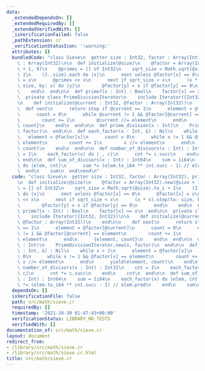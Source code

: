 ```yaml
---
data:
  _extendedDependsOn: []
  _extendedRequiredBy: []
  _extendedVerifiedWith: []
  _isVerificationFailed: false
  _pathExtension: cr
  _verificationStatusIcon: ':warning:'
  attributes: {}
  bundledCode: "class Sieve\n  getter size : Int32, factor : Array(Int32), primes\
    \ : Array(Int32)\n\n  def initialize(@size)\n    @factor = Array(Int32).new(@size\
    \ + 1, 0)\n    @primes = [] of Int32\n    sqrt_size = Math.sqrt(@size).to_i +\
    \ 1\n    (2..size).each do |x|\n      next unless @factor[x] == 0\n      @factor[x]\
    \ = x\n      @primes << x\n      next if sqrt_size < x\n      (x * x).step(to:\
    \ size, by: x) do |y|\n        @factor[y] = x if @factor[y] == 0\n      end\n\
    \    end\n  end\n\n  def prime?(x : Int) : Bool\n    factor[x] == x\n  end\n\n\
    \  private class PrimeDivisionIterator\n    include Iterator({Int32, Int32})\n\
    \n    def initialize(@current : Int32, @factor : Array(Int32))\n    end\n\n  \
    \  def next\n      return stop if @current == 1\n      element = @factor[@current]\n\
    \      count = 0\n      while @current != 1 && @factor[@current] == element\n\
    \        count += 1\n        @current //= element\n      end\n      {element,\
    \ count}\n    end\n  end\n\n  def prime_division(x : Int)\n    PrimeDivisionIterator.new(x,\
    \ factor)\n  end\n\n  def each_factor(x : Int, &) : Nil\n    while x > 1\n   \
    \   element = @factor[x]\n      count = 0\n      while x != 1 && @factor[x] ==\
    \ element\n        count += 1\n        x //= element\n      end\n      yield(element,\
    \ count)\n    end\n  end\n\n  def number_of_divisors(x : Int) : Int32\n    cnt\
    \ = 1\n    each_factor(x) do |_, c|\n      cnt *= c.succ\n    end\n    cnt\n \
    \ end\n\n  def sum_of_divisors(x : Int) : Int64\n    sum = 1i64\n    each_factor(x)\
    \ do |elem, cnt|\n      sum *= (elem.to_i64 ** cnt.succ - 1) // elem.pred\n  \
    \  end\n    sum\n  end\nend\n"
  code: "class Sieve\n  getter size : Int32, factor : Array(Int32), primes : Array(Int32)\n\
    \n  def initialize(@size)\n    @factor = Array(Int32).new(@size + 1, 0)\n    @primes\
    \ = [] of Int32\n    sqrt_size = Math.sqrt(@size).to_i + 1\n    (2..size).each\
    \ do |x|\n      next unless @factor[x] == 0\n      @factor[x] = x\n      @primes\
    \ << x\n      next if sqrt_size < x\n      (x * x).step(to: size, by: x) do |y|\n\
    \        @factor[y] = x if @factor[y] == 0\n      end\n    end\n  end\n\n  def\
    \ prime?(x : Int) : Bool\n    factor[x] == x\n  end\n\n  private class PrimeDivisionIterator\n\
    \    include Iterator({Int32, Int32})\n\n    def initialize(@current : Int32,\
    \ @factor : Array(Int32))\n    end\n\n    def next\n      return stop if @current\
    \ == 1\n      element = @factor[@current]\n      count = 0\n      while @current\
    \ != 1 && @factor[@current] == element\n        count += 1\n        @current //=\
    \ element\n      end\n      {element, count}\n    end\n  end\n\n  def prime_division(x\
    \ : Int)\n    PrimeDivisionIterator.new(x, factor)\n  end\n\n  def each_factor(x\
    \ : Int, &) : Nil\n    while x > 1\n      element = @factor[x]\n      count =\
    \ 0\n      while x != 1 && @factor[x] == element\n        count += 1\n       \
    \ x //= element\n      end\n      yield(element, count)\n    end\n  end\n\n  def\
    \ number_of_divisors(x : Int) : Int32\n    cnt = 1\n    each_factor(x) do |_,\
    \ c|\n      cnt *= c.succ\n    end\n    cnt\n  end\n\n  def sum_of_divisors(x\
    \ : Int) : Int64\n    sum = 1i64\n    each_factor(x) do |elem, cnt|\n      sum\
    \ *= (elem.to_i64 ** cnt.succ - 1) // elem.pred\n    end\n    sum\n  end\nend\n"
  dependsOn: []
  isVerificationFile: false
  path: src/math/sieve.cr
  requiredBy: []
  timestamp: '2021-10-30 01:47:43+00:00'
  verificationStatus: LIBRARY_NO_TESTS
  verifiedWith: []
documentation_of: src/math/sieve.cr
layout: document
redirect_from:
- /library/src/math/sieve.cr
- /library/src/math/sieve.cr.html
title: src/math/sieve.cr
---
```

